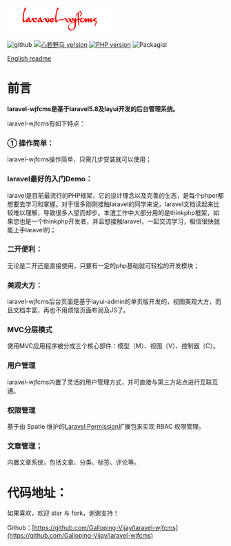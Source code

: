 ![default](./public/static/docs/images/logo.png)

![github](https://img.shields.io/badge/build-passing-green.svg)
<a href="https://github.com/Galloping-Vijay/laravel-wjfcms/blob/master/public/static/docs/images/公众号.jpg"><img src="https://img.shields.io/badge/微信公众号-心若野马-green.svg" alt="心若野马 version" height="18"></a>
<a href="https://badge.fury.io/ph/galloping-vijay%2Flaravel-wjfcms"><img src="https://badge.fury.io/ph/galloping-vijay%2Flaravel-wjfcms.svg" alt="PHP version" height="18"></a>
![Packagist](https://img.shields.io/packagist/l/galloping-vijay/laravel-wjfcms.svg)

<a href="https://github.com/Galloping-Vijay/laravel-wjfcms/blob/master/README_EN.md">English readme</a>

# 前言

**laravel-wjfcms是基于laravel5.8及layui开发的后台管理系统。**

laravel-wjfcms有如下特点：

### ① 操作简单：

laravel-wjfcms操作简单，只需几步安装就可以使用；

### laravel最好的入门Demo：

laravel是目前最流行的PHP框架，它的设计理念以及完善的生态，是每个phper都想要去学习和掌握。对于很多刚刚接触laravel的同学来说，laravel文档读起来比较难以理解，导致很多人望而却步。本渣工作中大部分用的是thinkphp框架，如果您也是一个thinkphp开发者，并且想接触laravel，一起交流学习，相信很快就能上手laravel的；

###  二开便利：

无论是二开还是直接使用，只要有一定的php基础就可轻松的开发模块；

###  美观大方：

laravel-wjfcms后台页面是基于layui-admin的单页版开发的，视图美观大方，而且文档丰富，再也不用烦恼页面布局及JS了。

### MVC分层模式

使用MVC应用程序被分成三个核心部件：模型（M）、视图（V）、控制器（C）。

### 用户管理
laravel-wjfcms内置了灵活的用户管理方式，并可直接与第三方站点进行互联互通。

### 权限管理
基于由 Spatie 维护的[Laravel Permission](https://github.com/spatie/laravel-permission)扩展包来实现 RBAC 权限管理。

### 文章管理；
内置文章系统，包括文章、分类、标签、评论等。

# 代码地址：

如果喜欢，欢迎 star 与 fork，谢谢支持！

Github：[https://github.com/Galloping-Vijay/laravel-wjfcms](https://github.com/Galloping-Vijay/laravel-wjfcms)
